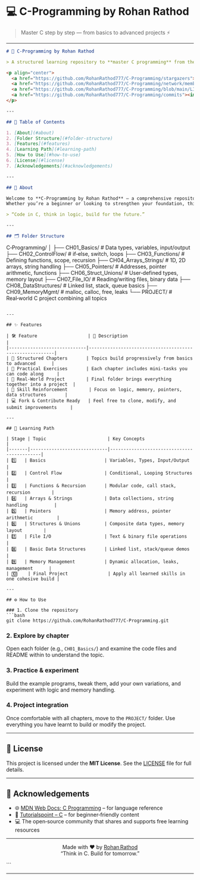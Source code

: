 # 💻 C-Programming by Rohan Rathod
> Master C step by step — from basics to advanced projects ⚡

---

```markdown
# 🎯 C‑Programming by Rohan Rathod

> A structured learning repository to **master C programming** from the ground up — with clear chapters, hands‑on exercises, and practical projects.

<p align="center">
  <a href="https://github.com/RohanRathod777/C‑Programming/stargazers"><img src="https://img.shields.io/github/stars/RohanRathod777/C‑Programming?style=for‑the‑badge&color=blue" alt="Stars"/></a>
  <a href="https://github.com/RohanRathod777/C‑Programming/network/members"><img src="https://img.shields.io/github/forks/RohanRathod777/C‑Programming?style=for‑the‑badge&color=green" alt="Forks"/></a>
  <a href="https://github.com/RohanRathod777/C‑Programming/blob/main/LICENSE"><img src="https://img.shields.io/github/license/RohanRathod777/C‑Programming?style=for‑the‑badge&color=orange" alt="License"/></a>
  <a href="https://github.com/RohanRathod777/C‑Programming/commits"><img src="https://img.shields.io/github/last‑commit/RohanRathod777/C‑Programming?style=for‑the‑badge&color=purple" alt="Last Commit"/></a>
</p>

---

## 🧠 Table of Contents

1. [About](#about)  
2. [Folder Structure](#folder‑structure)  
3. [Features](#features)  
4. [Learning Path](#learning‑path)  
5. [How to Use](#how‑to‑use)  
6. [License](#license)  
7. [Acknowledgements](#acknowledgements)  

---

## 📘 About

Welcome to **C‑Programming by Rohan Rathod** — a comprehensive repository designed to guide you through the fundamentals of the C language, then onwards to more advanced topics.  
Whether you’re a beginner or looking to strengthen your foundation, this repo has you covered.

> “Code in C, think in logic, build for the future.”

---

## 🗂 Folder Structure

```

C‑Programming/
│
├── CH01_Basics/               # Data types, variables, input/output
├── CH02_ControlFlow/          # if‑else, switch, loops
├── CH03_Functions/            # Defining functions, scope, recursion
├── CH04_Arrays_Strings/       # 1D, 2D arrays, string handling
├── CH05_Pointers/             # Addresses, pointer arithmetic, functions
├── CH06_Struct_Unions/        # User‑defined types, memory layout
├── CH07_File_IO/              # Reading/writing files, binary data
├── CH08_DataStructures/       # Linked list, stack, queue basics
├── CH09_MemoryMgmt/           # malloc, calloc, free, leaks
└── PROJECT/                   # Real‑world C project combining all topics

````

---

## ✨ Features

| 🛠️ Feature                   | 📌 Description                                           |
|-----------------------------|---------------------------------------------------------|
| 🎯 Structured Chapters       | Topics build progressively from basics to advanced      |
| 🧩 Practical Exercises       | Each chapter includes mini‑tasks you can code along     |
| 📁 Real‑World Project        | Final folder brings everything together into a project  |
| 🧪 Skill Reinforcement        | Focus on logic, memory, pointers, data structures       |
| 💻 Fork & Contribute Ready   | Feel free to clone, modify, and submit improvements     |

---

## 🚀 Learning Path

| Stage | Topic                       | Key Concepts                               |
|-------|-----------------------------|--------------------------------------------|
| 1️⃣   | Basics                      | Variables, Types, Input/Output             |
| 2️⃣   | Control Flow                | Conditional, Looping Structures            |
| 3️⃣   | Functions & Recursion       | Modular code, call stack, recursion        |
| 4️⃣   | Arrays & Strings            | Data collections, string handling          |
| 5️⃣   | Pointers                    | Memory address, pointer arithmetic         |
| 6️⃣   | Structures & Unions         | Composite data types, memory layout        |
| 7️⃣   | File I/O                    | Text & binary file operations              |
| 8️⃣   | Basic Data Structures       | Linked list, stack/queue demos             |
| 9️⃣   | Memory Management           | Dynamic allocation, leaks, management      |
| 🔟    | Final Project               | Apply all learned skills in one cohesive build |

---

## ⚙️ How to Use

### 1. Clone the repository
```bash
git clone https://github.com/RohanRathod777/C‑Programming.git
````

### 2. Explore by chapter

Open each folder (e.g., `CH01_Basics/`) and examine the code files and README within to understand the topic.

### 3. Practice & experiment

Build the example programs, tweak them, add your own variations, and experiment with logic and memory handling.

### 4. Project integration

Once comfortable with all chapters, move to the `PROJECT/` folder. Use everything you have learnt to build or modify the project.

---

## 📜 License

This project is licensed under the **MIT License**.
See the [LICENSE](LICENSE) file for full details.

---

## 🙏 Acknowledgements

* 🌐 [MDN Web Docs: C Programming](https://developer.mozilla.org/en-US/docs/Web/C) – for language reference
* 🧠 [Tutorialspoint – C](https://www.tutorialspoint.com/cprogramming/) – for beginner‑friendly content
* 💻 The open‑source community that shares and supports free learning resources

---

<p align="center">
  Made with ❤️ by <a href="https://github.com/RohanRathod777">Rohan Rathod</a><br>
  “Think in C. Build for tomorrow.”
</p>
```

---

